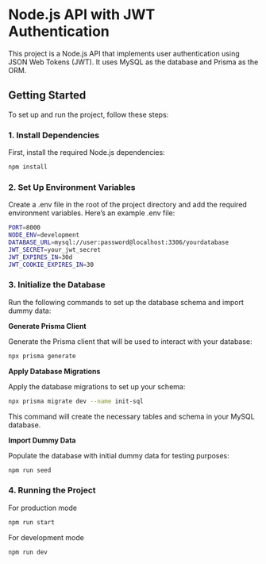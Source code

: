 # Node.js API with JWT Authentication

This project is a Node.js API that implements user authentication using JSON Web Tokens (JWT). It uses MySQL as the database and Prisma as the ORM.

## Getting Started

To set up and run the project, follow these steps:

### 1. Install Dependencies

First, install the required Node.js dependencies:

```bash
npm install
```

### 2. Set Up Environment Variables

Create a .env file in the root of the project directory and add the required environment variables. Here’s an example .env file:

```bash
PORT=8000
NODE_ENV=development
DATABASE_URL=mysql://user:password@localhost:3306/yourdatabase
JWT_SECRET=your_jwt_secret
JWT_EXPIRES_IN=30d
JWT_COOKIE_EXPIRES_IN=30
```

### 3. Initialize the Database

Run the following commands to set up the database schema and import dummy data:

**Generate Prisma Client**

Generate the Prisma client that will be used to interact with your database:

```bash
npx prisma generate
```

**Apply Database Migrations**

Apply the database migrations to set up your schema:

```bash
npx prisma migrate dev --name init-sql
```

This command will create the necessary tables and schema in your MySQL database.

**Import Dummy Data**

Populate the database with initial dummy data for testing purposes:

```bash
npm run seed
```

### 4. Running the Project

For production mode

```bash
npm run start
```

For development mode

```bash
npm run dev
```
